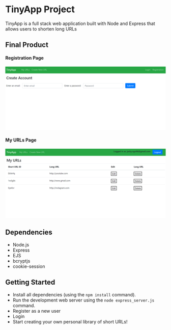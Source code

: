 # TinyApp Project

TinyApp is a full stack web application built with Node and Express that allows users to shorten long URLs 

## Final Product

#### Registration Page
!["Screenshot of Registration Page"](https://github.com/Jackyngo96/-tinyapp/blob/master/docs/RegistrationPage.PNG?raw=true)

#### My URLs Page
!["Screenshot of my URLs page"](https://github.com/Jackyngo96/-tinyapp/blob/master/docs/URLSpage.PNG?raw=true)

## Dependencies

- Node.js
- Express
- EJS
- bcryptjs
- cookie-session

## Getting Started

- Install all dependencies (using the `npm install` command).
- Run the development web server using the `node express_server.js` command. 
- Register as a new user 
- Login 
- Start creating your own personal library of short URLs!